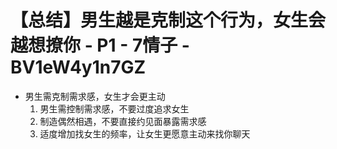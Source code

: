 # 【总结】男生越是克制这个行为，女生会越想撩你 - P1 - 7情子 - BV1eW4y1n7GZ

-   男生需克制需求感，女生才会更主动
    1.  男生需控制需求感，不要过度追求女生
    2.  制造偶然相遇，不要直接约见面暴露需求感
    3.  适度增加找女生的频率，让女生更愿意主动来找你聊天